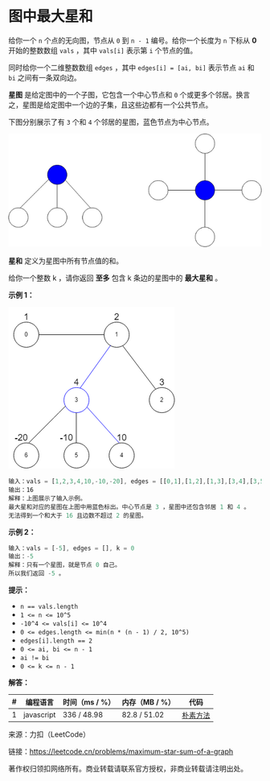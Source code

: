 # 图中最大星和

给你一个 `n` 个点的无向图，节点从 `0` 到 `n - 1` 编号。给你一个长度为 `n` 下标从 **0** 开始的整数数组 `vals` ，其中 `vals[i]` 表示第 `i` 个节点的值。

同时给你一个二维整数数组 `edges` ，其中 `edges[i] = [ai, bi]` 表示节点 `ai` 和 `bi` 之间有一条双向边。

**星图** 是给定图中的一个子图，它包含一个中心节点和 `0` 个或更多个邻居。换言之，星图是给定图中一个边的子集，且这些边都有一个公共节点。

下图分别展示了有 `3` 个和 `4` 个邻居的星图，蓝色节点为中心节点。

![题目说明1](./question.png)

**星和** 定义为星图中所有节点值的和。

给你一个整数 k ，请你返回 **至多** 包含 k 条边的星图中的 **最大星和** 。

**示例 1：**

![示例1](./eg1.png)

``` javascript
输入：vals = [1,2,3,4,10,-10,-20], edges = [[0,1],[1,2],[1,3],[3,4],[3,5],[3,6]], k = 2
输出：16
解释：上图展示了输入示例。
最大星和对应的星图在上图中用蓝色标出。中心节点是 3 ，星图中还包含邻居 1 和 4 。
无法得到一个和大于 16 且边数不超过 2 的星图。
```

**示例 2：**

``` javascript
输入：vals = [-5], edges = [], k = 0
输出：-5
解释：只有一个星图，就是节点 0 自己。
所以我们返回 -5 。
```

**提示：**

- `n == vals.length`
- `1 <= n <= 10^5`
- `-10^4 <= vals[i] <= 10^4`
- `0 <= edges.length <= min(n * (n - 1) / 2, 10^5)`
- `edges[i].length == 2`
- `0 <= ai, bi <= n - 1`
- `ai != bi`
- `0 <= k <= n - 1`

**解答：**

**#**|**编程语言**|**时间（ms / %）**|**内存（MB / %）**|**代码**
--|--|--|--|--
1|javascript|336 / 48.98|82.8 / 51.02|[朴素方法](./javascript/ac_v1.js)

来源：力扣（LeetCode）

链接：https://leetcode.cn/problems/maximum-star-sum-of-a-graph

著作权归领扣网络所有。商业转载请联系官方授权，非商业转载请注明出处。
